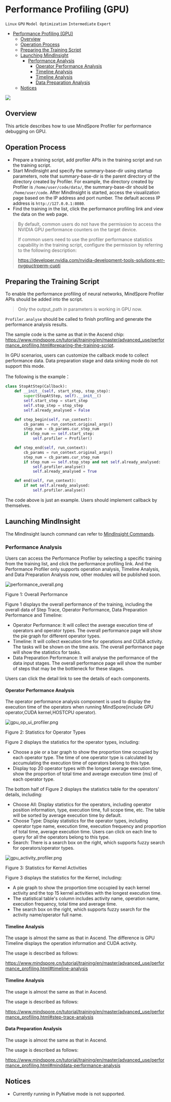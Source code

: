 # Performance Profiling (GPU)

`Linux` `GPU` `Model Optimization` `Intermediate` `Expert`

<!-- TOC -->

- [Performance Profiling (GPU)](#performance-profiling-gpu)
    - [Overview](#overview)
    - [Operation Process](#operation-process)
    - [Preparing the Training Script](#preparing-the-training-script)
    - [Launching MindInsight](#launching-mindinsight)
        - [Performance Analysis](#performance-analysis)
            - [Operator Performance Analysis](#operator-performance-analysis)
            - [Timeline Analysis](#timeline-analysis)
            - [Timeline Analysis](#timeline-analysis-1)
            - [Data Preparation Analysis](#data-preparation-analysis)
    - [Notices](#notices)

<!-- /TOC -->

<a href="https://gitee.com/mindspore/docs/blob/master/tutorials/training/source_en/advanced_use/performance_profiling_gpu.md" target="_blank"><img src="../_static/logo_source.png"></a>

## Overview

This article describes how to use MindSpore Profiler for performance debugging on GPU.

## Operation Process

- Prepare a training script, add profiler APIs in the training script and run the training script.
- Start MindInsight and specify the summary-base-dir using startup parameters, note that summary-base-dir is the parent directory of the directory created by Profiler. For example, the directory created by Profiler is `/home/user/code/data/`, the summary-base-dir should be `/home/user/code`. After MindInsight is started, access the visualization page based on the IP address and port number. The default access IP address is `http://127.0.0.1:8080`.
- Find the training in the list, click the performance profiling link and view the data on the web page.

> By default, common users do not have the permission to access the NVIDIA GPU performance counters on the target device.
>
> If common users need to use the profiler performance statistics capability in the training script, configure the permission by referring to the following description:
>
> <https://developer.nvidia.com/nvidia-development-tools-solutions-err-nvgpuctrperm-cupti>

## Preparing the Training Script

To enable the performance profiling of neural networks, MindSpore Profiler APIs should be added into the script.

> Only the output_path in parameters is working in GPU now.

`Profiler.analyse` should be called to finish profiling and generate the performance analysis results.

The sample code is the same as that in the Ascend chip: <https://www.mindspore.cn/tutorial/training/en/master/advanced_use/performance_profiling.html#preparing-the-training-script>.

In GPU scenarios, users can customize the callback mode to collect performance data. Data preparation stage and data sinking mode do not support this mode.

The following is the example：

```python
class StopAtStep(Callback):
    def __init__(self, start_step, stop_step):
        super(StopAtStep, self).__init__()
        self.start_step = start_step
        self.stop_step = stop_step
        self.already_analysed = False

    def step_begin(self, run_context):
        cb_params = run_context.original_args()
        step_num = cb_params.cur_step_num
        if step_num == self.start_step:
            self.profiler = Profiler()

    def step_end(self, run_context):
        cb_params = run_context.original_args()
        step_num = cb_params.cur_step_num
        if step_num == self.stop_step and not self.already_analysed:
            self.profiler.analyse()
            self.already_analysed = True

    def end(self, run_context):
        if not self.already_analysed:
            self.profiler.analyse()
```

The code above is just an example. Users should implement callback by themselves.

## Launching MindInsight

The MindInsight launch command can refer to [MindInsight Commands](https://www.mindspore.cn/tutorial/training/en/master/advanced_use/mindinsight_commands.html).

### Performance Analysis

Users can access the Performance Profiler by selecting a specific training from the training list, and click the performance profiling link. And the Performance Profiler only supports operation analysis, Timeline Analysis, and Data Preparation Analysis now, other modules will be published soon.

![performance_overall.png](./images/performance_overall.png)

Figure 1: Overall Performance

Figure 1 displays the overall performance of the training, including the overall data of Step Trace, Operator Performance, Data Preparation Performance and Timeline:  

- Operator Performance: It will collect the average execution time of operators and operator types. The overall performance page will show the pie graph for different operator types.
- Timeline: It will collect execution time for operations and CUDA activity. The tasks will be shown on the time axis. The overall performance page will show the statistics for tasks.
- Data Preparation Performance: It will analyse the performance of the data input stages. The overall performance page will show the number of steps that may be the bottleneck for these stages.

Users can click the detail link to see the details of each components.

#### Operator Performance Analysis

The operator performance analysis component is used to display the execution time of the operators when running MindSpore(include GPU operator,CUDA kernel,HOSTCPU operator).

![gpu_op_ui_profiler.png](./images/gpu_op_ui_profiler.png)

Figure 2: Statistics for Operator Types

Figure 2 displays the statistics for the operator types, including:  

- Choose a pie or a bar graph to show the proportion time occupied by each operator type. The time of one operator type is calculated by accumulating the execution time of operators belong to this type.
- Display top 20 operator types with the longest average execution time, show the proportion of total time and average execution time (ms) of each operator type.

The bottom half of Figure 2 displays the statistics table for the operators' details, including:  

- Choose All: Display statistics for the operators, including operator position information, type, execution time, full scope time, etc. The table will be sorted by average execution time by default.
- Choose Type: Display statistics for the operator types, including operator type name, execution time, execution frequency and proportion of total time, average execution time. Users can click on each line to query for all the operators belong to this type.
- Search: There is a search box on the right, which supports fuzzy search for operators/operator types.

![gpu_activity_profiler.png](./images/gpu_activity_profiler.png)

Figure 3: Statistics for Kernel Activities

Figure 3 displays the statistics for the Kernel, including:  

- A pie graph to show the proportion time occupied by each kernel activity and the top 15 kernel activities with the longest execution time.
- The statistical table's column includes activity name, operation name, execution frequency, total time and average time.
- The search box on the right, which supports fuzzy search for the activity name/operator full name.

#### Timeline Analysis

The usage is almost the same as that in Ascend. The difference is GPU Timeline displays the operation information and CUDA activity.

The usage is described as follows:

<https://www.mindspore.cn/tutorial/training/en/master/advanced_use/performance_profiling.html#timeline-analysis>

#### Timeline Analysis

The usage is almost the same as that in Ascend.

The usage is described as follows:

<https://www.mindspore.cn/tutorial/training/en/master/advanced_use/performance_profiling.html#step-trace-analysis>

#### Data Preparation Analysis

The usage is almost the same as that in Ascend.

The usage is described as follows:

<https://www.mindspore.cn/tutorial/training/en/master/advanced_use/performance_profiling.html#minddata-performance-analysis>

## Notices

- Currently running in PyNative mode is not supported.
